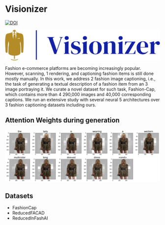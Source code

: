 # Visionizer

[![DOI](https://zenodo.org/badge/DOI/10.5281/zenodo.7196078.svg)](https://doi.org/10.5281/zenodo.7196078)

<p align="center">
  <img width="600" src="images/logo.png">
</p>

Fashion e-commerce platforms are becoming increasingly popular. However, scanning, 1
rendering, and captioning fashion items is still done mostly manually. In this work, we address 2
fashion image captioning, i.e., the task of generating a textual description of a fashion item from an 3
image portraying it. We curate a novel dataset for such task, Fashion-Cap, which contains more than 4
290,000 images and 40,000 corresponding captions. We run an extensive study with several neural 5
architectures over 3 fashion captioning datasets including ours. 

## Attention Weights during generation
<p align="center">
  <img width="600" src="images/infashai_lstm.png">
</p>

 
## Datasets

* FashionCap
* ReducedFACAD
* ReducedInFashAI
